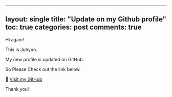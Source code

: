  ---
layout: single
title: "Update on my Github profile"
toc: true
categories: post
comments: true
---
Hi again!

This is Juhyun.

My new profile is updated on GitHub.

So Please Check out the link below. 

🔗 [Visit my GitHub](https://github.com/jlee400)

Thank you! 
